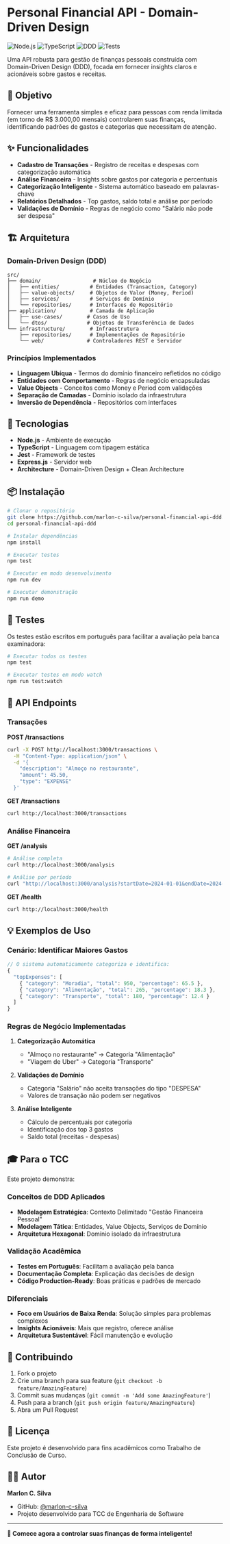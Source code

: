 # Personal Financial API - Domain-Driven Design

![Node.js](https://img.shields.io/badge/Node.js-18.x-green)
![TypeScript](https://img.shields.io/badge/TypeScript-5.x-blue)
![DDD](https://img.shields.io/badge/Architecture-Domain--Driven%20Design-orange)
![Tests](https://img.shields.io/badge/Tests-Jest-red)

Uma API robusta para gestão de finanças pessoais construída com Domain-Driven Design (DDD), focada em fornecer insights claros e acionáveis sobre gastos e receitas.

## 🎯 Objetivo

Fornecer uma ferramenta simples e eficaz para pessoas com renda limitada (em torno de R$ 3.000,00 mensais) controlarem suas finanças, identificando padrões de gastos e categorias que necessitam de atenção.

## ✨ Funcionalidades

- **Cadastro de Transações** - Registro de receitas e despesas com categorização automática
- **Análise Financeira** - Insights sobre gastos por categoria e percentuais
- **Categorização Inteligente** - Sistema automático baseado em palavras-chave
- **Relatórios Detalhados** - Top gastos, saldo total e análise por período
- **Validações de Domínio** - Regras de negócio como "Salário não pode ser despesa"

## 🏗️ Arquitetura

### Domain-Driven Design (DDD)

```
src/
├── domain/                 # Núcleo do Negócio
│   ├── entities/          # Entidades (Transaction, Category)
│   ├── value-objects/     # Objetos de Valor (Money, Period)
│   ├── services/          # Serviços de Domínio
│   └── repositories/      # Interfaces de Repositório
├── application/           # Camada de Aplicação
│   ├── use-cases/        # Casos de Uso
│   └── dtos/             # Objetos de Transferência de Dados
└── infrastructure/        # Infraestrutura
    ├── repositories/      # Implementações de Repositório
    └── web/              # Controladores REST e Servidor
```

### Princípios Implementados

- **Linguagem Ubíqua** - Termos do domínio financeiro refletidos no código
- **Entidades com Comportamento** - Regras de negócio encapsuladas
- **Value Objects** - Conceitos como Money e Period com validações
- **Separação de Camadas** - Domínio isolado da infraestrutura
- **Inversão de Dependência** - Repositórios com interfaces

## 🚀 Tecnologias

- **Node.js** - Ambiente de execução
- **TypeScript** - Linguagem com tipagem estática
- **Jest** - Framework de testes
- **Express.js** - Servidor web
- **Architecture** - Domain-Driven Design + Clean Architecture

## 📦 Instalação

```bash
# Clonar o repositório
git clone https://github.com/marlon-c-silva/personal-financial-api-ddd.git
cd personal-financial-api-ddd

# Instalar dependências
npm install

# Executar testes
npm test

# Executar em modo desenvolvimento
npm run dev

# Executar demonstração
npm run demo
```

## 🧪 Testes

Os testes estão escritos em português para facilitar a avaliação pela banca examinadora:

```bash
# Executar todos os testes
npm test

# Executar testes em modo watch
npm run test:watch
```

## 📡 API Endpoints

### Transações

**POST /transactions**
```bash
curl -X POST http://localhost:3000/transactions \
  -H "Content-Type: application/json" \
  -d '{
    "description": "Almoço no restaurante",
    "amount": 45.50,
    "type": "EXPENSE"
  }'
```

**GET /transactions**
```bash
curl http://localhost:3000/transactions
```

### Análise Financeira

**GET /analysis**
```bash
# Análise completa
curl http://localhost:3000/analysis

# Análise por período
curl "http://localhost:3000/analysis?startDate=2024-01-01&endDate=2024-01-31"
```

**GET /health**
```bash
curl http://localhost:3000/health
```

## 💡 Exemplos de Uso

### Cenário: Identificar Maiores Gastos

```typescript
// O sistema automaticamente categoriza e identifica:
{
  "topExpenses": [
    { "category": "Moradia", "total": 950, "percentage": 65.5 },
    { "category": "Alimentação", "total": 265, "percentage": 18.3 },
    { "category": "Transporte", "total": 180, "percentage": 12.4 }
  ]
}
```

### Regras de Negócio Implementadas

1. **Categorização Automática**
   - "Almoço no restaurante" → Categoria "Alimentação"
   - "Viagem de Uber" → Categoria "Transporte"

2. **Validações de Domínio**
   - Categoria "Salário" não aceita transações do tipo "DESPESA"
   - Valores de transação não podem ser negativos

3. **Análise Inteligente**
   - Cálculo de percentuais por categoria
   - Identificação dos top 3 gastos
   - Saldo total (receitas - despesas)

## 🎓 Para o TCC

Este projeto demonstra:

### Conceitos de DDD Aplicados
- **Modelagem Estratégica**: Contexto Delimitado "Gestão Financeira Pessoal"
- **Modelagem Tática**: Entidades, Value Objects, Serviços de Domínio
- **Arquitetura Hexagonal**: Domínio isolado da infraestrutura

### Validação Acadêmica
- **Testes em Português**: Facilitam a avaliação pela banca
- **Documentação Completa**: Explicação das decisões de design
- **Código Production-Ready**: Boas práticas e padrões de mercado

### Diferenciais
- **Foco em Usuários de Baixa Renda**: Solução simples para problemas complexos
- **Insights Acionáveis**: Mais que registro, oferece análise
- **Arquitetura Sustentável**: Fácil manutenção e evolução

## 🤝 Contribuindo

1. Fork o projeto
2. Crie uma branch para sua feature (`git checkout -b feature/AmazingFeature`)
3. Commit suas mudanças (`git commit -m 'Add some AmazingFeature'`)
4. Push para a branch (`git push origin feature/AmazingFeature`)
5. Abra um Pull Request

## 📄 Licença

Este projeto é desenvolvido para fins acadêmicos como Trabalho de Conclusão de Curso.

## 👨‍💻 Autor

**Marlon C. Silva** 
- GitHub: [@marlon-c-silva](https://github.com/marlon-c-silva)
- Projeto desenvolvido para TCC de Engenharia de Software

---

**🚀 Comece agora a controlar suas finanças de forma inteligente!**